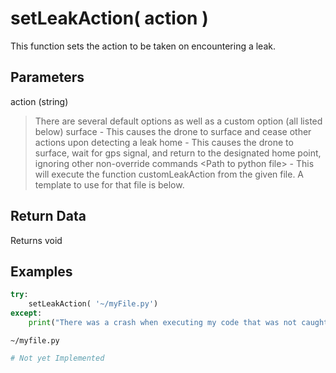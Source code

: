 # setLeakAction( action )

This function sets the action to be taken on encountering a leak.

## Parameters

action (string)
> There are several default options as well as a custom option (all listed below)
> surface - This causes the drone to surface and cease other actions upon detecting a leak
> home - This causes the drone to surface, wait for gps signal, and return to the designated home point, ignoring other non-override commands
> \<Path to python file> - This will execute the function customLeakAction from the given file. A template to use for that file is below.

## Return Data

Returns void

## Examples

```py
try:
    setLeakAction( '~/myFile.py')
except:
    print("There was a crash when executing my code that was not caught by the internal try/except block")
```

`~/myfile.py`

```py
# Not yet Implemented
```
